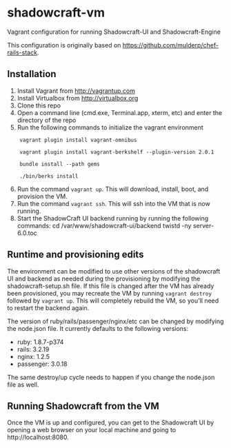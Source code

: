 shadowcraft-vm
==============

Vagrant configuration for running Shadowcraft-UI and Shadowcraft-Engine

This configuration is originally based on https://github.com/mulderp/chef-rails-stack.

## Installation

1. Install Vagrant from http://vagrantup.com
2. Install Virtualbox from http://virtualbox.org
3. Clone this repo
4. Open a command line (cmd.exe, Terminal.app, xterm, etc) and enter the directory of the repo
5. Run the following commands to initialize the vagrant environment
```
    vagrant plugin install vagrant-omnibus
    
    vagrant plugin install vagrant-berkshelf --plugin-version 2.0.1
    
    bundle install --path gems
    
    ./bin/berks install
```
6. Run the command `vagrant up`.  This will download, install, boot, and provision the VM.
7. Run the command `vagrant ssh`.  This will ssh into the VM that is now running.
8. Start the ShadowCraft UI backend running by running the following commands:
    cd /var/www/shadowcraft-ui/backend
    twistd -ny server-6.0.toc

## Runtime and provisioning edits

The environment can be modified to use other versions of the shadowcraft UI and backend as needed during the provisioning by modifying the shadowcraft-setup.sh file.  If this file is changed after the VM has already been provisioned, you may recreate the VM by running `vagrant destroy` followed by `vagrant up`.  This will completely rebuild the VM, so you'll need to restart the backend again.

The version of ruby/rails/passenger/nginx/etc can be changed by modifying the node.json file.  It currently defaults to the following versions:

* ruby: 1.8.7-p374
* rails: 3.2.19
* nginx: 1.2.5
* passenger: 3.0.18

The same destroy/up cycle needs to happen if you change the node.json file as well.

## Running Shadowcraft from the VM

Once the VM is up and configured, you can get to the Shadowcraft UI by opening a web browser on your local machine and going to http://localhost:8080.
